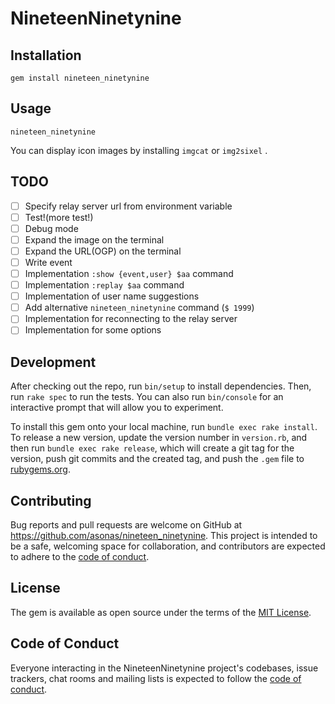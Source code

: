 # NineteenNinetynine


## Installation

```
gem install nineteen_ninetynine
```

## Usage

```
nineteen_ninetynine
```

You can display icon images by installing `imgcat` or `img2sixel` .

## TODO

- [ ] Specify relay server url from environment variable
- [ ] Test!(more test!)
- [ ] Debug mode
- [ ] Expand the image on the terminal
- [ ] Expand the URL(OGP) on the terminal
- [ ] Write event
- [ ] Implementation `:show {event,user} $aa` command
- [ ] Implementation `:replay $aa` command
- [ ] Implementation of user name suggestions
- [ ] Add alternative `nineteen_ninetynine` command (`$ 1999`)
- [ ] Implementation for reconnecting to the relay server
- [ ] Implementation for some options

## Development

After checking out the repo, run `bin/setup` to install dependencies. Then, run `rake spec` to run the tests. You can also run `bin/console` for an interactive prompt that will allow you to experiment.

To install this gem onto your local machine, run `bundle exec rake install`. To release a new version, update the version number in `version.rb`, and then run `bundle exec rake release`, which will create a git tag for the version, push git commits and the created tag, and push the `.gem` file to [rubygems.org](https://rubygems.org).

## Contributing

Bug reports and pull requests are welcome on GitHub at https://github.com/asonas/nineteen_ninetynine. This project is intended to be a safe, welcoming space for collaboration, and contributors are expected to adhere to the [code of conduct](https://github.com/asonas/nineteen_ninetynine/blob/master/CODE_OF_CONDUCT.md).

## License

The gem is available as open source under the terms of the [MIT License](https://opensource.org/licenses/MIT).

## Code of Conduct

Everyone interacting in the NineteenNinetynine project's codebases, issue trackers, chat rooms and mailing lists is expected to follow the [code of conduct](https://github.com/asonas/nineteen_ninetynine/blob/master/CODE_OF_CONDUCT.md).
